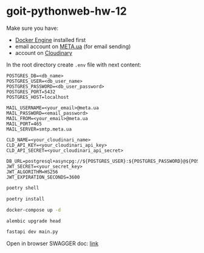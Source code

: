 # goit-pythonweb-hw-12



Make sure you have:
- [Docker Engine](https://docs.docker.com/engine/install/) installed first
- email account on [META.ua](https://meta.ua/uk/) (for email sending)
- account on [Cloudinary](https://cloudinary.com/)

In the root directory create `.env` file with next content:
```
POSTGRES_DB=<db_name>
POSTGRES_USER=<db_user_name>
POSTGRES_PASSWORD=<db_user_password>
POSTGRES_PORT=5432
POSTGRES_HOST=localhost

MAIL_USERNAME=<your_email>@meta.ua
MAIL_PASSWORD=<email_password>
MAIL_FROM=<your_email>@meta.ua
MAIL_PORT=465
MAIL_SERVER=smtp.meta.ua

CLD_NAME=<your_cloudinari_name>
CLD_API_KEY=<your_cloudinari_api_key>
CLD_API_SECRET=<your_cloudinari_api_secret>

DB_URL=postgresql+asyncpg://${POSTGRES_USER}:${POSTGRES_PASSWORD}@${POSTGRES_HOST}:${POSTGRES_PORT}/${POSTGRES_DB}
JWT_SECRET=<your_secret_key>
JWT_ALGORITHM=HS256
JWT_EXPIRATION_SECONDS=3600
```

```bash
poetry shell
```

```bash
poetry install
```

```bash
docker-compose up -d
```

```bash
alembic upgrade head
```

```bash
fastapi dev main.py
```

Open in browser SWAGGER doc: [link](http://127.0.0.1:8000/docs#/)